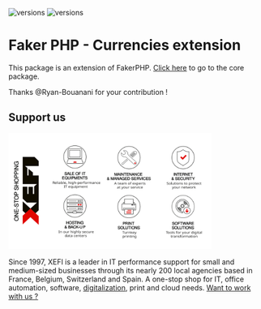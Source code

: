 ![versions](https://img.shields.io/badge/php-8.3-blue.svg) ![versions](https://img.shields.io/badge/php-8.4-blue.svg)

# Faker PHP - Currencies extension

This package is an extension of FakerPHP. [Click here](https://github.com/xefi/faker-php) to go to the core package.

Thanks @Ryan-Bouanani for your contribution !

## Support us

<p><a href="https://www.xefi.com" target="_blank"><img src="https://raw.githubusercontent.com/xefi/art/main/support-landscape.svg" width="400"></a></p>

Since 1997, XEFI is a leader in IT performance support for small and medium-sized businesses through its nearly 200 local agencies based in France, Belgium, Switzerland and Spain.
A one-stop shop for IT, office automation, software, [digitalization](https://www.xefi.com/solutions-software/), print and cloud needs.
[Want to work with us ?](https://carriere.xefi.fr/metiers-software)